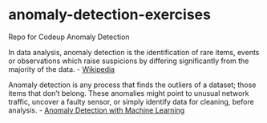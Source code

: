 # anomaly-detection-exercises
Repo for Codeup Anomaly Detection

In data analysis, anomaly detection is the identification of rare items, events or observations 
which raise suspicions by differing significantly from the majority of the data. - [Wikipedia](https://en.wikipedia.org/wiki/Anomaly_detection)

Anomaly detection is any process that finds the outliers of a dataset; those items that don’t belong. 
These anomalies might point to unusual network traffic, uncover a faulty sensor, or simply identify 
data for cleaning, before analysis. - [Anomaly Detection with Machine Learning](https://www.bmc.com/blogs/machine-learning-anomaly-detection/)
